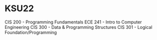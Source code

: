 # KSU22
CIS 200 - Programming Fundamentals
ECE 241 - Intro to Computer Engineering
CIS 300 - Data & Programming Structures
CIS 301 - Logical Foundation/Programming
